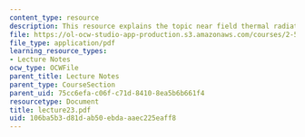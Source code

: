 ```yaml
---
content_type: resource
description: This resource explains the topic near field thermal radiation.
file: https://ol-ocw-studio-app-production.s3.amazonaws.com/courses/2-58j-radiative-transfer-spring-2006/106ba5b3d81dab50ebdaaaec225eaff8_lecture23.pdf
file_type: application/pdf
learning_resource_types:
- Lecture Notes
ocw_type: OCWFile
parent_title: Lecture Notes
parent_type: CourseSection
parent_uid: 75cc6efa-c06f-c71d-8410-8ea5b6b661f4
resourcetype: Document
title: lecture23.pdf
uid: 106ba5b3-d81d-ab50-ebda-aaec225eaff8
---
```

